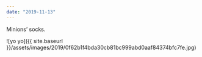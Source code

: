 ```yaml
---
date: "2019-11-13"
---
```


Minions’ socks.

![yo yo]({{ site.baseurl }}/assets/images/2019/0f62b1f4bda30cb81bc999abd0aaf84374bfc7fe.jpg)
